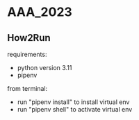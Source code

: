# AAA_2023

## How2Run

requirements:
- python version 3.11
- pipenv


from terminal:
- run "pipenv install" to install virtual env
- run "pipenv shell" to activate virtual env